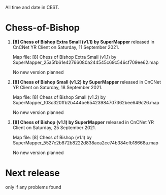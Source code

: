 All time and date in CEST.

# Chess-of-Bishop

1. **[8] Chess of Bishop Extra Small (v1.1) by SuperMapper**
released in CnCNet YR Client on Saturday, ‎11 ‎September ‎2021.

   Map file: [8] Chess of Bishop Extra Small (v1.1) by SuperMapper_25a5fb61e42766080a244545c69c546cf709ee62.map

   No new version planned


2. **[8] Chess of Bishop Small (v1.2) by SuperMapper**
released in CnCNet YR Client on Saturday, ‎18 ‎September ‎2021.

   Map file: [8] Chess of Bishop Small (v1.2) by SuperMapper_f03c320ffb2b444be65423984707362bee649c26.map

   No new version planned


3. **[8] Chess of Bishop (v1.1) by SuperMapper**
released in CnCNet YR Client on Saturday, ‎25 ‎September ‎2021.

   Map file: [8] Chess of Bishop (v1.1) by SuperMapper_5527c2b872b8222d838aea2ce74b384cfb18668a.map

   No new version planned


# Next release

only if any problems found

